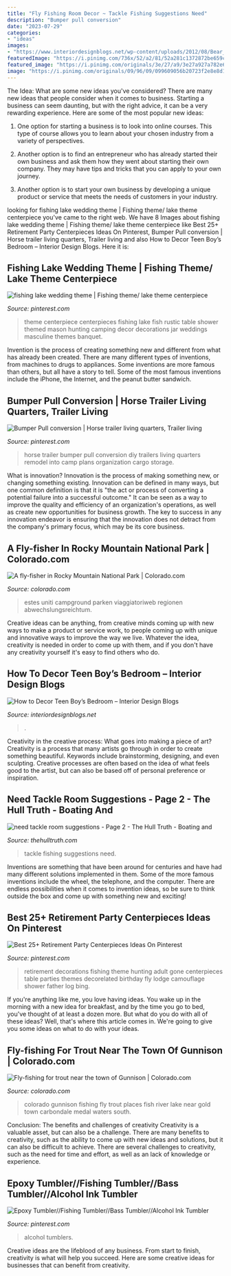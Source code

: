 ```yaml
---
title: "Fly Fishing Room Decor ~ Tackle Fishing Suggestions Need"
description: "Bumper pull conversion"
date: "2023-07-29"
categories:
- "ideas"
images:
- "https://www.interiordesignblogs.net/wp-content/uploads/2012/08/Bear_Country_Bed_jpg.jpg"
featuredImage: "https://i.pinimg.com/736x/52/a2/81/52a281c1372872be659c01ad5919a564.jpg"
featured_image: "https://i.pinimg.com/originals/3e/27/a9/3e27a927a782e69e4ffb9d32f63b7812.jpg"
image: "https://i.pinimg.com/originals/09/96/09/099609056b20723f2e8e8d15f6b8bd4b.jpg"
---
```



The Idea: What are some new ideas you've considered?
There are many new ideas that people consider when it comes to business. Starting a business can seem daunting, but with the right advice, it can be a very rewarding experience. Here are some of the most popular new ideas:
1. One option for starting a business is to look into online courses. This type of course allows you to learn about your chosen industry from a variety of perspectives.

2. Another option is to find an entrepreneur who has already started their own business and ask them how they went about starting their own company. They may have tips and tricks that you can apply to your own journey.

3. Another option is to start your own business by developing a unique product or service that meets the needs of customers in your industry.

	

		
looking for fishing lake wedding theme | Fishing theme/ lake theme centerpiece you've came to the right web. We have 8 Images about fishing lake wedding theme | Fishing theme/ lake theme centerpiece like Best 25+ Retirement Party Centerpieces Ideas On Pinterest, Bumper Pull conversion | Horse trailer living quarters, Trailer living and also How to Decor Teen Boy’s Bedroom – Interior Design Blogs. Here it is:
		
    
## Fishing Lake Wedding Theme | Fishing Theme/ Lake Theme Centerpiece

<img loading=lazy src="https://s-media-cache-ak0.pinimg.com/736x/66/59/24/6659247e24a4ac3cf7c261036f999490.jpg" onerror="this.onerror=null;this.src='https://tse4.mm.bing.net/th?id=OIP.asD1bv1z8GFiFqngUp49swHaNX&amp;pid=15.1';" alt="fishing lake wedding theme | Fishing theme/ lake theme centerpiece">

_Source: pinterest.com_

>theme centerpiece centerpieces fishing lake fish rustic table shower themed mason hunting camping decor decorations jar weddings masculine themes banquet. 

	

Invention is the process of creating something new and different from what has already been created. There are many different types of inventions, from machines to drugs to appliances. Some inventions are more famous than others, but all have a story to tell. Some of the most famous inventions include the iPhone, the Internet, and the peanut butter sandwich.

    
## Bumper Pull Conversion | Horse Trailer Living Quarters, Trailer Living

<img loading=lazy src="https://i.pinimg.com/originals/3e/27/a9/3e27a927a782e69e4ffb9d32f63b7812.jpg" onerror="this.onerror=null;this.src='https://tse1.mm.bing.net/th?id=OIP.uDwWbRJ-jmjQ2PJm8ZgygAHaJ4&amp;pid=15.1';" alt="Bumper Pull conversion | Horse trailer living quarters, Trailer living">

_Source: pinterest.com_

>horse trailer bumper pull conversion diy trailers living quarters remodel into camp plans organization cargo storage. 

	

What is innovation?
Innovation is the process of making something new, or changing something existing. Innovation can be defined in many ways, but one common definition is that it is "the act or process of converting a potential failure into a successful outcome." 
It can be seen as a way to improve the quality and efficiency of an organization's operations, as well as create new opportunities for business growth. 
The key to success in any innovation endeavor is ensuring that the innovation does not detract from the company's primary focus, which may be its core business.

    
## A Fly-fisher In Rocky Mountain National Park | Colorado.com

<img loading=lazy src="https://www.colorado.com/sites/default/files/CO_PhotoProject2007_0135.jpg" onerror="this.onerror=null;this.src='https://tse2.mm.bing.net/th?id=OIP.SbcvN8wbeLovu4gn-hVdeQHaE8&amp;pid=15.1';" alt="A fly-fisher in Rocky Mountain National Park | Colorado.com">

_Source: colorado.com_

>estes uniti campground parken viaggiatoriweb regionen abwechslungsreichtum. 

	

Creative ideas can be anything, from creative minds coming up with new ways to make a product or service work, to people coming up with unique and innovative ways to improve the way we live. Whatever the idea, creativity is needed in order to come up with them, and if you don't have any creativity yourself it's easy to find others who do.

    
## How To Decor Teen Boy’s Bedroom – Interior Design Blogs

<img loading=lazy src="https://www.interiordesignblogs.net/wp-content/uploads/2012/08/Bear_Country_Bed_jpg.jpg" onerror="this.onerror=null;this.src='https://tse4.mm.bing.net/th?id=OIP.QUkPnVNScxfkLRJ5Th2YiQHaJY&amp;pid=15.1';" alt="How to Decor Teen Boy’s Bedroom – Interior Design Blogs">

_Source: interiordesignblogs.net_

>. 

	

Creativity in the creative process: What goes into making a piece of art?
Creativity is a process that many artists go through in order to create something beautiful. Keywords include brainstorming, designing, and even sculpting. Creative processes are often based on the idea of what feels good to the artist, but can also be based off of personal preference or inspiration.

    
## Need Tackle Room Suggestions - Page 2 - The Hull Truth - Boating And

<img loading=lazy src="https://www.thehulltruth.com/attachment.php?attachmentid=215441&amp;stc=1&amp;d=1327119266" onerror="this.onerror=null;this.src='https://tse2.mm.bing.net/th?id=OIP.zPF4WUzd3bfuIs2XiNQENQHaFj&amp;pid=15.1';" alt="need tackle room suggestions - Page 2 - The Hull Truth - Boating and">

_Source: thehulltruth.com_

>tackle fishing suggestions need. 

	

Inventions are something that have been around for centuries and have had many different solutions implemented in them. Some of the more famous inventions include the wheel, the telephone, and the computer. There are endless possibilities when it comes to invention ideas, so be sure to think outside the box and come up with something new and exciting!

    
## Best 25+ Retirement Party Centerpieces Ideas On Pinterest

<img loading=lazy src="https://i.pinimg.com/736x/52/a2/81/52a281c1372872be659c01ad5919a564.jpg" onerror="this.onerror=null;this.src='https://tse4.mm.bing.net/th?id=OIP.vKsCJ9XwCD6NMJfzyahGCgHaJ3&amp;pid=15.1';" alt="Best 25+ Retirement Party Centerpieces Ideas On Pinterest">

_Source: pinterest.com_

>retirement decorations fishing theme hunting adult gone centerpieces table parties themes decorelated birthday fly lodge camouflage shower father log bing. 

	

If you're anything like me, you love having ideas. You wake up in the morning with a new idea for breakfast, and by the time you go to bed, you've thought of at least a dozen more. But what do you do with all of these ideas? Well, that's where this article comes in. We're going to give you some ideas on what to do with your ideas.

    
## Fly-fishing For Trout Near The Town Of Gunnison | Colorado.com

<img loading=lazy src="https://www.colorado.com/sites/default/files/CO_PhotoProject2007_0041.jpg" onerror="this.onerror=null;this.src='https://tse1.mm.bing.net/th?id=OIP.6VEVt_PskcFCAlKgfddirAHaE8&amp;pid=15.1';" alt="Fly-fishing for trout near the town of Gunnison | Colorado.com">

_Source: colorado.com_

>colorado gunnison fishing fly trout places fish river lake near gold town carbondale medal waters south. 

	

Conclusion: The benefits and challenges of creativity
Creativity is a valuable asset, but can also be a challenge. There are many benefits to creativity, such as the ability to come up with new ideas and solutions, but it can also be difficult to achieve. There are several challenges to creativity, such as the need for time and effort, as well as an lack of knowledge or experience.

    
## Epoxy Tumbler//Fishing Tumbler//Bass Tumbler//Alcohol Ink Tumbler

<img loading=lazy src="https://i.pinimg.com/originals/09/96/09/099609056b20723f2e8e8d15f6b8bd4b.jpg" onerror="this.onerror=null;this.src='https://tse1.mm.bing.net/th?id=OIP.0R58c1l-XJpYkjZhK9zv1wHaJ4&amp;pid=15.1';" alt="Epoxy Tumbler//Fishing Tumbler//Bass Tumbler//Alcohol Ink Tumbler">

_Source: pinterest.com_

>alcohol tumblers. 

	

Creative ideas are the lifeblood of any business. From start to finish, creativity is what will help you succeed. Here are some creative ideas for businesses that can benefit from creativity.

